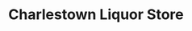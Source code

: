 ---
title: "Charlestown Liquor Store"
url: /charlestown/charlestown-liquor-store/
shop: Spirituosen
---